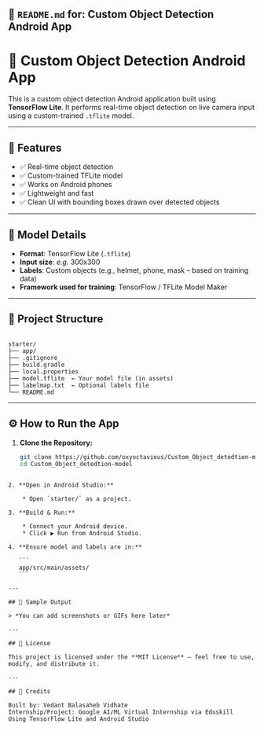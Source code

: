


## 📄 `README.md` for: **Custom Object Detection Android App**


# 📱 Custom Object Detection Android App

This is a custom object detection Android application built using **TensorFlow Lite**. It performs real-time object detection on live camera input using a custom-trained `.tflite` model.

---

## 🚀 Features

- ✅ Real-time object detection
- ✅ Custom-trained TFLite model
- ✅ Works on Android phones
- ✅ Lightweight and fast
- ✅ Clean UI with bounding boxes drawn over detected objects

---

## 🧠 Model Details

- **Format**: TensorFlow Lite (`.tflite`)
- **Input size**: *e.g.* 300x300 
- **Labels**: Custom objects (e.g., helmet, phone, mask – based on training data)
- **Framework used for training**: TensorFlow / TFLite Model Maker 
---

## 📂 Project Structure

```

starter/
├── app/
├── .gitignore
├── build.gradle
├── local.properties
├── model.tflite  ← Your model file (in assets)
├── labelmap.txt  ← Optional labels file
└── README.md

````

---

## ⚙️ How to Run the App

1. **Clone the Repository:**
   ```bash
   git clone https://github.com/oxyoctavious/Custom_Object_detedtion-model.git
   cd Custom_Object_detedtion-model
````

2. **Open in Android Studio:**

    * Open `starter/` as a project.

3. **Build & Run:**

    * Connect your Android device.
    * Click ▶️ Run from Android Studio.

4. **Ensure model and labels are in:**

   ```
   app/src/main/assets/
   ```

---

## 🧪 Sample Output

> *You can add screenshots or GIFs here later*

---

## 📄 License

This project is licensed under the **MIT License** – feel free to use, modify, and distribute it.

---

## 🙌 Credits

Built by: Vedant Balasaheb Vidhate
Internship/Project: Google AI/ML Virtual Internship via Eduskill
Using TensorFlow Lite and Android Studio



